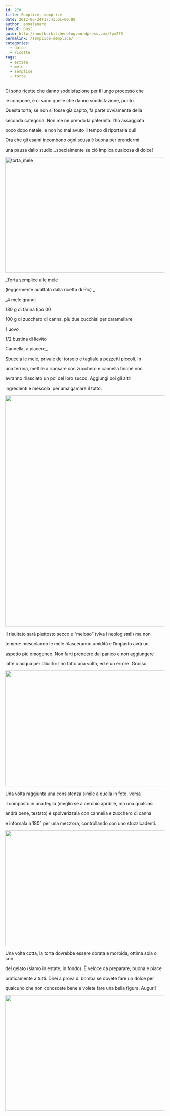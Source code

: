 ```yaml
---
id: 270
title: Semplice, semplice
date: 2012-06-24T17:41:01+00:00
author: annalanaro
layout: post
guid: http://anotherkitchenblog.wordpress.com/?p=270
permalink: /semplice-semplice/
categories:
  - dolce
  - ricette
tags:
  - estate
  - mele
  - semplice
  - torta
---
```

Ci sono ricette che danno soddisfazione per il lungo processo che
  
le compone, e ci sono quelle che danno soddisfazione, punto.
  
Questa torta, se non si fosse già capito, fa parte ovviamente della
  
seconda categoria. Non me ne prendo la paternità: l&#8217;ho assaggiata
  
poco dopo natale, e non ho mai avuto il tempo di riportarla qui!

Ora che gli esami incombono ogni scusa è buona per prendermi
  
una pausa dallo studio&#8230;specialmente se ciò implica qualcosa di dolce!

<a href="http://anotherkitchenblog.wordpress.com/2012/06/24/semplice-semplice/cotta-2/" rel="attachment wp-att-272"><img class="size-full wp-image-272 alignnone" title="torta_mele" src="http://anotherkitchenblog.files.wordpress.com/2012/06/cotta1.jpg" alt="torta_mele" width="545" height="364" srcset="http://kitchen.annalanaro.com/wp-content/uploads/2012/06/cotta1.jpg 709w, http://kitchen.annalanaro.com/wp-content/uploads/2012/06/cotta1-300x200.jpg 300w" sizes="(max-width: 545px) 100vw, 545px" /></a>

_Torta semplice alle mele
  
(leggermente adattata dalla ricetta di Ric) _

_4 mele grandi
  
180 g di farina tipo 00
  
100 g di zucchero di canna, più due cucchiai per caramellare
  
1 uovo
  
1/2 bustina di lievito
  
Cannella, a piacere_

Sbuccia le mele, privale del torsolo e tagliale a pezzetti piccoli. In
  
una terrina, mettile a riposare con zucchero e cannella finché non
  
avranno rilasciato un po&#8217; del loro succo. Aggiungi poi gli altri
  
ingredienti e mescola  per amalgamare il tutto.

<a href="http://anotherkitchenblog.wordpress.com/2012/06/24/semplice-semplice/preparazione1e2/" rel="attachment wp-att-273"><img class="alignnone size-full wp-image-273" title="preparazione1" src="http://anotherkitchenblog.files.wordpress.com/2012/06/preparazione1e2.jpg" alt="" width="545" height="728" /></a>

Il risultato sarà piuttosto secco e &#8220;meloso&#8221; (viva i neologismi!) ma non
  
temere: mescolando le mele rilasceranno umidità e l&#8217;impasto avrà un
  
aspetto più omogeneo. Non farti prendere dal panico e non aggiungere
  
latte o acqua per diluirlo: l&#8217;ho fatto una volta, ed è un errore. Grosso.

<a href="http://anotherkitchenblog.wordpress.com/2012/06/24/semplice-semplice/consistenza/" rel="attachment wp-att-274"><img class="alignnone size-full wp-image-274" title="consistenza" src="http://kitchen.annalanaro.com/wp-content/uploads/2012/06/consistenza.jpg" alt="" width="545" height="364" srcset="http://kitchen.annalanaro.com/wp-content/uploads/2012/06/consistenza.jpg 709w, http://kitchen.annalanaro.com/wp-content/uploads/2012/06/consistenza-300x200.jpg 300w" sizes="(max-width: 545px) 100vw, 545px" /></a>

Una volta raggiunta una consistenza simile a quella in foto, versa
  
il composto in una teglia (meglio se a cerchio apribile, ma una qualsiasi
  
andrà bene, testato) e spolverizzala con cannella e zucchero di canna
  
e infornala a 180° per una mezz&#8217;ora, controllando con uno stuzzicadenti.

<a href="http://anotherkitchenblog.wordpress.com/2012/06/24/semplice-semplice/da_infornare/" rel="attachment wp-att-275"><img class="alignnone size-full wp-image-275" title="da_infornare" src="http://kitchen.annalanaro.com/wp-content/uploads/2012/06/da_infornare.jpg" alt="" width="545" height="364" srcset="http://kitchen.annalanaro.com/wp-content/uploads/2012/06/da_infornare.jpg 709w, http://kitchen.annalanaro.com/wp-content/uploads/2012/06/da_infornare-300x200.jpg 300w" sizes="(max-width: 545px) 100vw, 545px" /></a>
  
Una volta cotta, la torta dovrebbe essere dorata e morbida, ottima sola o con
  
del gelato (siamo in estate, in fondo). È veloce da preparare, buona e piace
  
praticamente a tutti. Direi a prova di bomba se dovete fare un dolce per
  
qualcuno che non conoscete bene e volete fare una bella figura. Auguri!

<a href="http://anotherkitchenblog.wordpress.com/2012/06/24/semplice-semplice/boccone/" rel="attachment wp-att-276"><img class="alignnone size-full wp-image-276" title="boccone" src="http://kitchen.annalanaro.com/wp-content/uploads/2012/06/boccone.jpg" alt="" width="545" height="364" srcset="http://kitchen.annalanaro.com/wp-content/uploads/2012/06/boccone.jpg 709w, http://kitchen.annalanaro.com/wp-content/uploads/2012/06/boccone-300x200.jpg 300w" sizes="(max-width: 545px) 100vw, 545px" /></a>